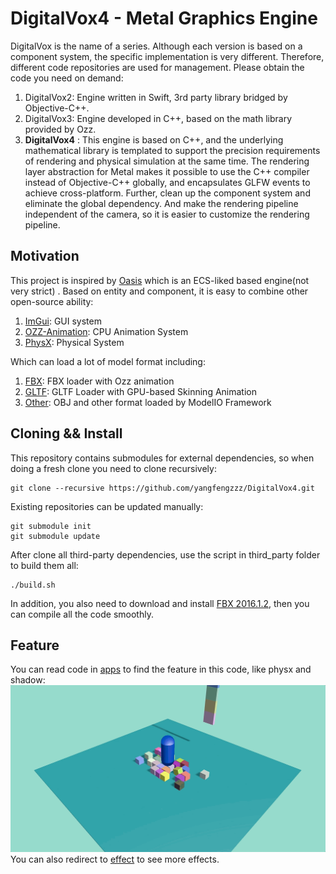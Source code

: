 # DigitalVox4 - Metal Graphics Engine

DigitalVox is the name of a series. Although each version is based on a component system, the specific implementation is
very different. Therefore, different code repositories are used for management. Please obtain the code you need on
demand:

1. DigitalVox2: Engine written in Swift, 3rd party library bridged by Objective-C++.
2. DigitalVox3: Engine developed in C++, based on the math library provided by Ozz.
3. **DigitalVox4** : This engine is based on C++, and the underlying mathematical library is templated to support the
   precision requirements of rendering and physical simulation at the same time. The rendering layer abstraction for
   Metal makes it possible to use the C++ compiler instead of Objective-C++ globally, and encapsulates GLFW events to
   achieve cross-platform. Further, clean up the component system and eliminate the global dependency. And make the
   rendering pipeline independent of the camera, so it is easier to customize the rendering pipeline.

## Motivation

This project is inspired by [Oasis](https://github.com/oasis-engine) which is an ECS-liked based engine(not very strict)
. Based on entity and component, it is easy to combine other open-source ability:

1. [ImGui](https://github.com/ocornut/imgui): GUI system
2. [OZZ-Animation](https://github.com/guillaumeblanc/ozz-animation): CPU Animation System
3. [PhysX](https://github.com/NVIDIAGameWorks/PhysX): Physical System

Which can load a lot of model format including:

1. [FBX](https://www.autodesk.com/developer-network/platform-technologies/fbx-sdk-2016-1-2): FBX loader with Ozz
   animation
2. [GLTF](https://github.com/syoyo/tinygltf): GLTF Loader with GPU-based Skinning Animation
3. [Other](https://developer.apple.com/documentation/modelio/mdlasset/1391813-canimportfileextension): OBJ and other
   format loaded by ModelIO Framework

## Cloning && Install

This repository contains submodules for external dependencies, so when doing a fresh clone you need to clone
recursively:

```
git clone --recursive https://github.com/yangfengzzz/DigitalVox4.git
```

Existing repositories can be updated manually:

```
git submodule init
git submodule update
```

After clone all third-party dependencies, use the script in third_party folder to build them all:

```
./build.sh
```

In addition, you also need to download and
install [FBX 2016.1.2](https://www.autodesk.com/developer-network/platform-technologies/fbx-sdk-2016-1-2), then you can
compile all the code smoothly.

## Feature

You can read code in [apps](https://github.com/yangfengzzz/DigitalVox4/tree/main/apps) to find the feature in this code,
like physx and shadow:
![PhysX](https://github.com/yangfengzzz/DigitalVox3/raw/master/doc/img/physx.gif "PhysX")
You can also redirect to [effect](https://github.com/yangfengzzz/DigitalVoxEffect) to see more effects.